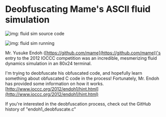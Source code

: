 Deobfuscating Mame's ASCII fluid simulation
===========================================

![img: fluid sim source code](http://i.imgur.com/ZgfmreY.png)

![img: fluid sim running](http://i.imgur.com/7N87WxP.png)


Mr. Yusuke Endoh ([https://github.com/mame](https://github.com/mame))'s entry to the 2012 IOCCC competition was an incredible, mesmerizing fluid dynamics simulation in an 80x24 terminal. 

I'm trying to deobfuscate his obfuscated code, and hopefully learn something about obfuscated C code in the process! Fortunately, Mr. Endoh has provided some information on how it works.[http://www.ioccc.org/2012/endoh1/hint.html](http://www.ioccc.org/2012/endoh1/hint.html)

If you're interested in the deobfuscation process, check out the GitHub history of "endoh1_deobfuscate.c"
